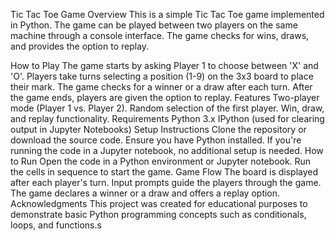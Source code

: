 Tic Tac Toe Game
Overview
This is a simple Tic Tac Toe game implemented in Python. The game can be played between two players on the same machine through a console interface. The game checks for wins, draws, and provides the option to replay.

How to Play
The game starts by asking Player 1 to choose between 'X' and 'O'.
Players take turns selecting a position (1-9) on the 3x3 board to place their mark.
The game checks for a winner or a draw after each turn.
After the game ends, players are given the option to replay.
Features
Two-player mode (Player 1 vs. Player 2).
Random selection of the first player.
Win, draw, and replay functionality.
Requirements
Python 3.x
IPython (used for clearing output in Jupyter Notebooks)
Setup Instructions
Clone the repository or download the source code.
Ensure you have Python installed.
If you're running the code in a Jupyter notebook, no additional setup is needed.
How to Run
Open the code in a Python environment or Jupyter notebook.
Run the cells in sequence to start the game.
Game Flow
The board is displayed after each player's turn.
Input prompts guide the players through the game.
The game declares a winner or a draw and offers a replay option.
Acknowledgments
This project was created for educational purposes to demonstrate basic Python programming concepts such as conditionals, loops, and functions.s
